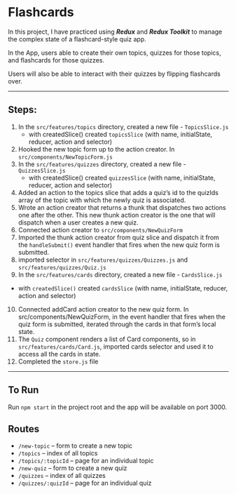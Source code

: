 # Flashcards
In this project, I have practiced using ***Redux*** and ***Redux Toolkit*** to manage the complex state of a flashcard-style quiz app.

In the App, users able to create their own topics, quizzes for those topics, and flashcards for those quizzes.

Users will also be able to interact with their quizzes by flipping flashcards over.

------------
## Steps: 
1. In the `src/features/topics` directory, created a new file - `TopicsSlice.js`
   - with createdSlice() created `topicsSlice` (with name, initialState, reducer, action and selector)
2. Hooked the new topic form up to the action creator. In `src/components/NewTopicForm.js`
3. In the `src/features/quizzes` directory, created a new file - `QuizzesSlice.js`
    - with createdSlice() created `quizzesSlice` (with name, initialState, reducer, action and selector)
4. Added an action to the topics slice that adds a quiz’s id to the quizIds array of the topic with which the newly quiz is associated.
5. Wrote an action creator that returns a thunk that dispatches two actions one after the other. This new thunk action creator is the one that will dispatch when a user creates a new quiz.
6. Connected action creator to `src/components/NewQuizForm`
7. Imported the thunk action creator from quiz slice and dispatch it from the `handleSubmit()` event handler that fires when the new quiz form is submitted.
8. imported selector in `src/features/quizzes/Quizzes.js` and `src/features/quizzes/Quiz.js`
9. In the `src/features/cards` directory, created a new file - `CardsSlice.js`
- with `createdSlice()` created `cardsSlice` (with name, initialState, reducer, action and selector)
10. Connected addCard action creator to the new quiz form. In src/components/NewQuizForm, in the event handler that fires when the quiz form is submitted, iterated through the cards in that form’s local state.
11. The `Quiz` component renders a list of Card components, so in `src/features/cards/Card.js`, imported cards selector and used it to access all the cards in state.
12. Completed the `store.js` file

------------
## To Run

Run `npm start` in the project root and the app will be available on port 3000.

## Routes

- `/new-topic` – form to create a new topic
- `/topics` – index of all topics
- `/topics/:topicId` – page for an individual topic
- `/new-quiz` – form to create a new quiz
- `/quizzes` – index of all quizzes
- `/quizzes/:quizId` – page for an individual quiz

